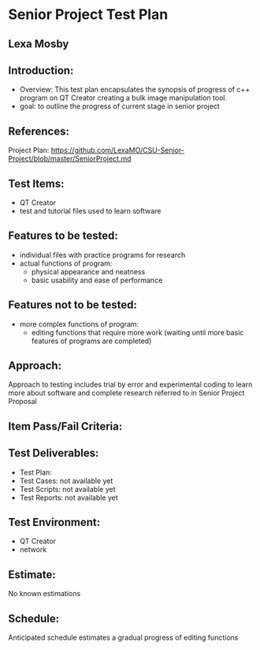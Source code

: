 Senior Project Test Plan
========================
Lexa Mosby
----------

Introduction:
-------------
- Overview: This test plan encapsulates the synopsis of progress of c++ program on QT Creator creating a bulk image manipulation tool.
- goal: to outline the progress of current stage in senior project

References:
-----------
Project Plan: https://github.com/LexaMO/CSU-Senior-Project/blob/master/SeniorProject.md

Test Items:
-----------
- QT Creator
- test and tutorial files used to learn software

Features to be tested:
-----------------------
- individual files with practice programs for research
- actual functions of program:
  - physical appearance and neatness
  - basic usability and ease of performance

Features not to be tested:
--------------------------
- more complex functions of program:
  - editing functions that require more work (waiting until more basic features of programs are completed)

Approach:
--------
Approach to testing includes trial by error and experimental coding to learn more about software and complete research referred to in Senior Project Proposal

Item Pass/Fail Criteria:
-----------------------
Test Deliverables:
-------------------
- Test Plan: 
- Test Cases: not available yet
- Test Scripts: not available yet
- Test Reports: not available yet

Test Environment:
-----------------
- QT Creator
- network

Estimate:
---------
No known estimations

Schedule:
---------
Anticipated schedule estimates a gradual progress of editing functions
